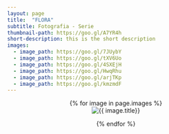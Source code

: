 ```yaml
---
layout: page
title:  "FLORA"
subtitle: Fotografia - Serie
thumbnail-path: https://goo.gl/A7YR4h
short-description: this is the short description
images:
  - image_path: https://goo.gl/7JUybY
  - image_path: https://goo.gl/tXV6Uo
  - image_path: https://goo.gl/4SXEjH
  - image_path: https://goo.gl/HwqRhu
  - image_path: https://goo.gl/arjTKp
  - image_path: https://goo.gl/kmzmdF
---
```

<center>
{% for image in page.images %}
  <div class="collection">
	<img src="{{ image.image_path }}" alt="{{ image.title}}"/>
	<p></p>
  </div>
{% endfor %}
</center>
